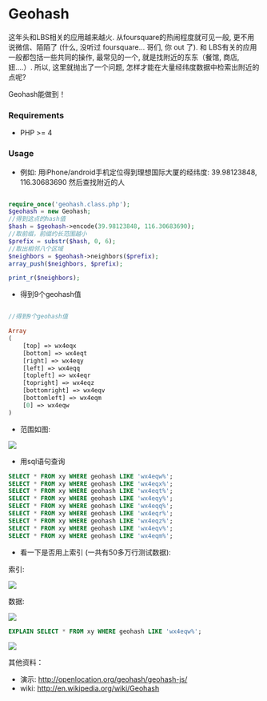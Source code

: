 Geohash
============

这年头和LBS相关的应用越来越火. 从foursquare的热闹程度就可见一般, 更不用说微信、陌陌了 (什么, 没听过 foursquare... 哥们, 你 out 了). 和 LBS有关的应用一般都包括一些共同的操作, 最常见的一个, 就是找附近的东东（餐馆, 商店, 妞....）. 所以, 这里就抛出了一个问题, 怎样才能在大量经纬度数据中检索出附近的点呢?

Geohash能做到！


### Requirements

* PHP >= 4


### Usage

- 例如: 用iPhone/android手机定位得到理想国际大厦的经纬度: 39.98123848, 116.30683690 然后查找附近的人

```php

require_once('geohash.class.php');
$geohash = new Geohash;
//得到这点的hash值
$hash = $geohash->encode(39.98123848, 116.30683690);
//取前缀，前缀约长范围越小
$prefix = substr($hash, 0, 6);
//取出相邻八个区域
$neighbors = $geohash->neighbors($prefix);
array_push($neighbors, $prefix);

print_r($neighbors);

```

- 得到9个geohash值

```php

//得到9个geohash值

Array
(
    [top] => wx4eqx
    [bottom] => wx4eqt
    [right] => wx4eqy
    [left] => wx4eqq
    [topleft] => wx4eqr
    [topright] => wx4eqz
    [bottomright] => wx4eqv
    [bottomleft] => wx4eqm
    [0] => wx4eqw
)

```

- 范围如图:
 
![](http://s15.sinaimg.cn/orignal/62ba0fddtab3b8381ce8e&690)

- 用sql语句查询

```sql
SELECT * FROM xy WHERE geohash LIKE 'wx4eqw%';
SELECT * FROM xy WHERE geohash LIKE 'wx4eqx%';
SELECT * FROM xy WHERE geohash LIKE 'wx4eqt%';
SELECT * FROM xy WHERE geohash LIKE 'wx4eqy%';
SELECT * FROM xy WHERE geohash LIKE 'wx4eqq%';
SELECT * FROM xy WHERE geohash LIKE 'wx4eqr%';
SELECT * FROM xy WHERE geohash LIKE 'wx4eqz%';
SELECT * FROM xy WHERE geohash LIKE 'wx4eqv%';
SELECT * FROM xy WHERE geohash LIKE 'wx4eqm%';
```

- 看一下是否用上索引 (一共有50多万行测试数据):

索引:

![](http://s15.sinaimg.cn/orignal/62ba0fddtab3b8463f9ce&690)

数据:

![](http://s1.sinaimg.cn/orignal/62ba0fddtab3b84d6c250&690)

```sql
EXPLAIN SELECT * FROM xy WHERE geohash LIKE 'wx4eqw%';
```

![](http://s8.sinaimg.cn/orignal/62ba0fddtab3b86ca9007&690)


其他资料：
- 演示: http://openlocation.org/geohash/geohash-js/
- wiki: http://en.wikipedia.org/wiki/Geohash
